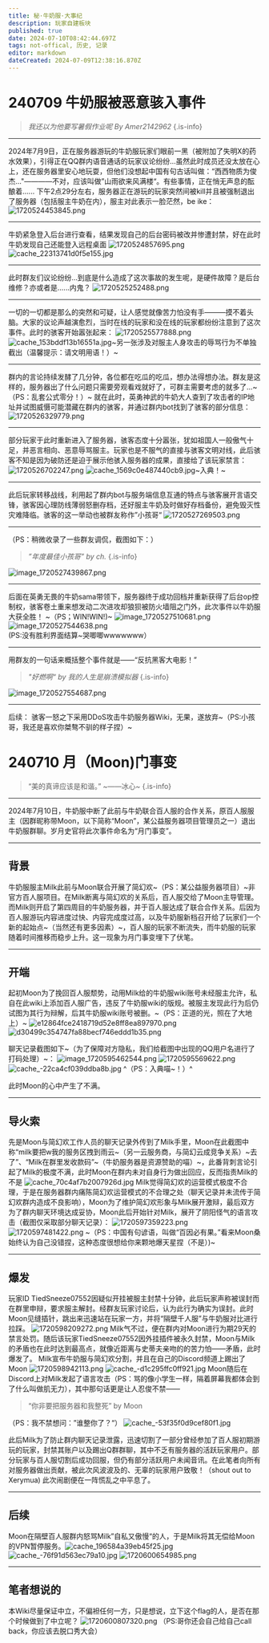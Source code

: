```yaml
---
title: 秘·牛奶服·大事纪
description: 玩家自建板块
published: true
date: 2024-07-10T08:42:44.697Z
tags: not-offical, 历史, 记录
editor: markdown
dateCreated: 2024-07-09T12:38:16.870Z
---
```


# 240709 牛奶服被恶意骇入事件
> *我还以为他要写暑假作业呢*
>                        *By Amer2142962*
{.is-info}


---
2024年7月9日，正在服务器游玩的牛奶服玩家们眼前一黑（被附加了失明Ⅹ的药水效果），引得正在QQ群内语音通话的玩家议论纷纷...虽然此时成员还没太放在心上，还在服务器里安心地玩耍，但他们没想起中国有句古话叫做：“西西物质为俊杰..."————不对，应该叫做”山雨欲来风满楼“。有些事情，正在悄无声息的酝酿着......
下午2点29分左右，服务器正在游玩的玩家突然间被kill并且被强制退出了服务器（包括服主牛奶在内），服主对此表示一脸茫然，be ike：
![1720524453845.png](/1720524453845.png)

---
牛奶紧急登入后台进行查看，结果发现自己的后台密码被改并惨遭封禁，好在此时牛奶发现自己还能登入远程桌面
![1720524857695.png](/qqscreenshot/1720524857695.png)
![cache_22313741d0f5e155.jpg](/qqscreenshot/cache_22313741d0f5e155.jpg)

---
此时群友们议论纷纷...到底是什么造成了这次事故的发生呢，是硬件故障？是后台维修？亦或者是......内鬼？
![1720525252488.png](/qqscreenshot/1720525252488.png)

---
一切的一切都是那么的突然和可疑，让人感觉就像苦力怕没有手———摸不着头脑。大家的议论声越演愈烈，当时在线的玩家和没在线的玩家都纷纷注意到了这次事件。此时的骇客开始嚣张起来：
![1720525577888.png](/qqscreenshot/1720525577888.png)
![cache_153bddf13b16551a.jpg](/qqscreenshot/cache_153bddf13b16551a.jpg)~另一张涉及对服主人身攻击的辱骂行为不单独截出（温馨提示：请文明用语！）~

---
群内的言论持续发酵了几分钟，各位都在吃瓜的吃瓜，想办法得想办法。群友是这样的，服务器出了什么问题只需要旁观看戏就好了，可群主需要考虑的就多了...~（PS：乱套公式零分！）~
就在此时，英勇神武的牛奶大人查到了攻击者的IP地址并试图威慑可能潜藏在群内的骇客，并通过群内bot找到了骇客的部分信息：
![1720526329779.png](/qqscreenshot/1720526329779.png)

---
部分玩家于此时重新进入了服务器，骇客态度十分嚣张，犹如祖国人一般傲气十足，并恶言相向、恶意辱骂服主。玩家也是不服气的直接与骇客文明对线，此后骇客不知是因为破防还是迫于展示他骇入服务器的成果，直接给了该玩家禁言：![1720526702247.png](/qqscreenshot/1720526702247.png)
![cache_1569c0e487440cb9.jpg](/qqscreenshot/cache_1569c0e487440cb9.jpg)~入典！~

---
此后玩家转移战线，利用起了群内bot与服务端信息互通的特点与骇客展开言语交锋，骇客因心理防线薄弱怒删存档，还好服主牛奶及时做好存档备份，避免毁灭性灾难降临。骇客的这一举动也被群友称作”小孩哥“
![1720527269503.png](/qqscreenshot/1720527269503.png)

---
（PS：稍微收录了一些群友调侃，截图如下：）
> *”年度最佳小孩哥”
> by ch.*
{.is-info}

![image_1720527439867.png](/qqscreenshot/image_1720527439867.png)

---
后面在英勇无畏的牛奶sama带领下，服务器终于成功回档并重新获得了后台op控制权，骇客卷土重来想发动二次进攻却狼狈被防火墙阻之门外，此次事件以牛奶服大获全胜！
~（PS；WIN!WIN!)~
![image_1720527510681.png](/qqscreenshot/image_1720527510681.png)
![image_1720527544638.png](/qqscreenshot/image_1720527544638.png)\
(PS:没有胜利界面结算~哭唧唧wwwwwww）

---
用群友的一句话来概括整个事件就是——“反抗黑客大电影！”
> *"好燃啊“
> by 我的人生是崩溃模拟器*
> {.is-info}

![image_1720527554687.png](/qqscreenshot/image_1720527554687.png)

---
后续：
骇客一怒之下采用DDoS攻击牛奶服务器Wiki，无果，遂放弃~（PS:小孩哥，我还是喜欢你桀骜不驯的样子捏）~

# 240710 月（Moon)门事变
> “美的真谛应该是和谐。”
> ~——冰心~
{.is-info}

---
2024年7月10日，牛奶服中断了此前与牛奶联合百人服的合作关系，原百人服服主（因群昵称带Moon，以下简称“Moon”，某公益服务器项目管理员之一）退出牛奶服群聊。岁月史官将此次事件命名为“月门事变”。

---
## 背景
牛奶服服主Milk此前与Moon联合开展了简幻欢~（PS：某公益服务器项目）~非官方百人服项目。在Milk断离与简幻欢的关系后，百人服交给了Moon主导管理。而Milk则开启了第四周目的牛奶服务器，并于百人服达成了联合合作关系。后因为百人服游玩内容进度过快、内容完成度过高，以及牛奶服新档召开给了玩家们一个新的起始点~（当然还有更多因素）~，百人服的玩家不断流失，而牛奶服的玩家随着时间推移而稳步上升。这一现象为月门事变埋下了伏笔。

---
## 开端
起初Moon为了挽回百人服颓势，动用Milk给的牛奶服wiki账号未经服主允许，私自在此wiki上添加百人服广告，违反了牛奶服wiki的版规。被服主发现此行为后仍试图为其行为辩解，后其牛奶服wiki账号被删。~（PS：正道的光，照在了大地上）~
![e12864fce2418719d52e8ff8ea897970.png](/moon/e12864fce2418719d52e8ff8ea897970.png)
![d30499c354747fa88becf746eddd1b35.png](/moon/d30499c354747fa88becf746eddd1b35.png)

聊天记录截图如下~（为了保障对方隐私，我们给截图中出现的QQ用户名进行了打码处理）~：
![image_1720595462544.png](/moon/image_1720595462544.png)
![1720595569622.png](/moon/1720595569622.png)
![cache_-22ca4cf039ddba8b.jpg](/moon/cache_-22ca4cf039ddba8b.jpg)
^（PS：入典喵~！）^

此时Moon的心中产生了不满。


---

## 导火索
先是Moon与简幻欢工作人员的聊天记录外传到了Milk手里，Moon在此截图中称“milk要把w我的服务区拽到雨云~（另一云服务商，与简幻云成竞争关系）~去了”、“Milk在群里发收款码”~（牛奶服务器是资源赞助的喵）~，此番背刺言论引起了Milk的极度不满，此时Moon在群内未对自身行为做出回应，反而指责Milk的不是
![cache_70c4af7b2007926d.jpg](/moon/cache_70c4af7b2007926d.jpg)
Milk觉得简幻欢的运营模式极度不合理，于是在服务器群内痛陈简幻欢运营模式的不合理之处（聊天记录并未流传于简幻欢群内造成不良影响），Moon为了维护简幻欢形象与Milk展开激辩，最后双方为了群内聊天环境达成妥协，Moon此后开始针对Milk，展开了阴阳怪气的语言攻击（截图仅采取部分聊天记录）：
![1720597359223.png](/moon/1720597359223.png)
![1720597481422.png](/moon/1720597481422.png)
~（PS：中国有句谚语，叫做“百因必有果。”看来Moon桑始终认为自己没错捏，这种态度很想给你来颗地爆天星捏（不是）)~


---
## 爆发
玩家ID TiedSneeze07552因疑似开挂被服主封禁十分钟，此后玩家声称被误封而在群里申辩，要求服主解封。经群友玩家讨论后，认为此行为确实为误封。此时Moon见缝插针，跳出来迅速站在玩家一方，并将“隔壁千人服”与牛奶服对比进行拉踩。
![1720598209272.png](/moon/1720598209272.png)
Milk气不过，便在群内对Moon进行为期29天的禁言处罚。随后该玩家TiedSneeze07552因外挂插件被永久封禁，Moon与Milk的矛盾也在此时达到最高点，就像近距离与史蒂夫亲吻的的苦力怕——矛盾，此时爆发了。
Milk宣布牛奶服与简幻欢分割，并且在自己的Discord频道上踢出了Moon
![1720598942113.png](/moon/1720598942113.png)
![cache_-d1c295ffc0ff921.jpg](/moon/cache_-d1c295ffc0ff921.jpg)
Moon随后在Discord上对Milk发起了语言攻击（PS：骂的像小学生一样，隔着屏幕我都体会到了什么叫做肌无力），其中那句话更是让人忍俊不禁——
> “你非要把服务器和我整死”
> by Moon

（PS：我不禁想问：”谁整你了？“）
![cache_-53f35f0d9cef80f1.jpg](/moon/cache_-53f35f0d9cef80f1.jpg)

此后Milk为了防止群内聊天记录泄露，迅速切割了一部分曾经参加了百人服初期游玩的玩家，封禁其账户以及踢出Q群群聊，其中不乏有服务器的活跃玩家用户。部分玩家与百人服切割后成功回服，但仍有部分活跃用户未闻音讯。在此笔者向所有对服务器做出贡献，被此次风波波及的、无辜的玩家用户致敬！（shout out to Xerymua)
此次闹剧便在一阵慌乱之中平息了。

---
## 后续
Moon在隔壁百人服群内怒骂Milk”自私又傲慢“的人，于是Milk将其无偿给Moon的VPN暂停服务。![cache_196584a39eb45f25.jpg](/moon/cache_196584a39eb45f25.jpg)
![cache_-76f91d563ec79a10.jpg](/moon/cache_-76f91d563ec79a10.jpg)
![1720600654985.png](/moon/1720600654985.png)

---
## 笔者想说的
本Wiki尽量保证中立，不偏袒任何一方，只是想说，立下这个flag的人，是否在那个时候做到了中立呢？
![1720600807320.png](/moon/1720600807320.png)
（PS:哥你还会自己给自己call back，你应该去脱口秀大会）